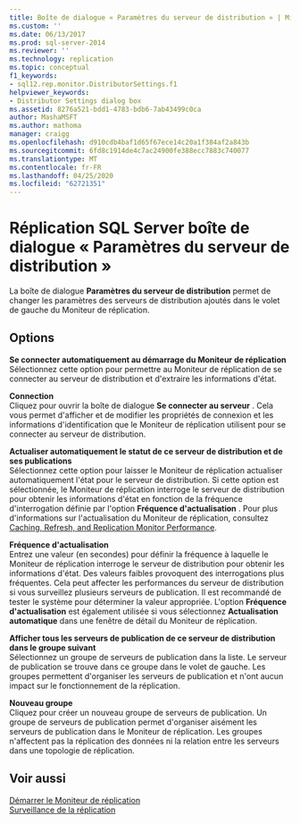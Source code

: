 ```yaml
---
title: Boîte de dialogue « Paramètres du serveur de distribution » | Microsoft Docs
ms.custom: ''
ms.date: 06/13/2017
ms.prod: sql-server-2014
ms.reviewer: ''
ms.technology: replication
ms.topic: conceptual
f1_keywords:
- sql12.rep.monitor.DistributorSettings.f1
helpviewer_keywords:
- Distributor Settings dialog box
ms.assetid: 8276a521-bdd1-4783-bdb6-7ab43499c0ca
author: MashaMSFT
ms.author: mathoma
manager: craigg
ms.openlocfilehash: d910cdb4baf1d65f67ece14c20a1f384af2a843b
ms.sourcegitcommit: 6fd8c1914de4c7ac24900fe388ecc7883c740077
ms.translationtype: MT
ms.contentlocale: fr-FR
ms.lasthandoff: 04/25/2020
ms.locfileid: "62721351"
---
```

# <a name="sql-server-replication-distributor-settings-dialog-box"></a>Réplication SQL Server boîte de dialogue « Paramètres du serveur de distribution »
  La boîte de dialogue **Paramètres du serveur de distribution** permet de changer les paramètres des serveurs de distribution ajoutés dans le volet de gauche du Moniteur de réplication.  
  
## <a name="options"></a>Options  
 **Se connecter automatiquement au démarrage du Moniteur de réplication**  
 Sélectionnez cette option pour permettre au Moniteur de réplication de se connecter au serveur de distribution  et d'extraire les informations d'état.  
  
 **Connection**  
 Cliquez pour ouvrir la boîte de dialogue **Se connecter au serveur** . Cela vous permet d'afficher et de modifier les propriétés de connexion et les informations d'identification que le Moniteur de réplication utilisent pour se connecter au serveur de distribution.  
  
 **Actualiser automatiquement le statut de ce serveur de distribution et de ses publications**  
 Sélectionnez cette option pour laisser le Moniteur de réplication actualiser automatiquement l'état pour le serveur de distribution. Si cette option est sélectionnée, le Moniteur de réplication interroge le serveur de distribution pour obtenir les informations d'état en fonction de la fréquence d'interrogation définie par l'option **Fréquence d'actualisation** . Pour plus d'informations sur l'actualisation du Moniteur de réplication, consultez [Caching, Refresh, and Replication Monitor Performance](monitor/caching-refresh-and-replication-monitor-performance.md).  
  
 **Fréquence d'actualisation**  
 Entrez une valeur (en secondes) pour définir la fréquence à laquelle le Moniteur de réplication interroge le serveur de distribution pour obtenir les informations d'état. Des valeurs faibles provoquent des interrogations plus fréquentes. Cela peut affecter les performances du serveur de distribution si vous surveillez plusieurs serveurs de publication. Il est recommandé de tester le système pour déterminer la valeur appropriée. L'option **Fréquence d'actualisation** est également utilisée si vous sélectionnez **Actualisation automatique** dans une fenêtre de détail du Moniteur de réplication.  
  
 **Afficher tous les serveurs de publication de ce serveur de distribution dans le groupe suivant**  
 Sélectionnez un groupe de serveurs de publication dans la liste. Le serveur de publication se trouve dans ce groupe dans le volet de gauche. Les groupes permettent d'organiser les serveurs de publication et n'ont aucun impact sur le fonctionnement de la réplication.  
  
 **Nouveau groupe**  
 Cliquez pour créer un nouveau groupe de serveurs de publication. Un groupe de serveurs de publication permet d'organiser aisément les serveurs de publication dans le Moniteur de réplication. Les groupes n'affectent pas la réplication des données ni la relation entre les serveurs dans une topologie de réplication.  
  
## <a name="see-also"></a>Voir aussi  
 [Démarrer le Moniteur de réplication](monitor/start-the-replication-monitor.md)   
 [Surveillance de la réplication](monitoring-replication.md)  
  
  
